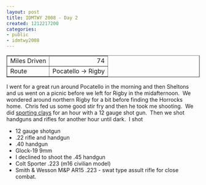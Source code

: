 ```yaml
---
layout: post
title: IDMTWY 2008 - Day 2
created: 1212217200
categories:
- public
- idmtwy2008
---
```

<table cellspacing="1" cellpadding="1" border="1" width="0">
    <tbody>
        <tr>
            <td>Miles Driven</td>
            <td align="right">74</td>
        </tr>
        <tr>
            <td>Route</td>
            <td>Pocatello -&gt; Rigby</td>
        </tr>
    </tbody>
</table>
<p>I went for a great run around Pocatello in the morning and then Sheltons and us went on a picnic before we left for Rigby in the midafternoon.&nbsp; We wondered around northern Rigby for a bit before finding the Horrocks home.&nbsp; Chris fed us some good stir fry and then he took me shooting.&nbsp; We did <a href="http://en.wikipedia.org/wiki/Sporting_Clays_(shooting)">sporting clays</a> for an hour with a 12 gauge shot gun.&nbsp; Then we shot handguns and rifles for another hour until dark.&nbsp; I shot</p>
<ul>
    <li>12 gauge shotgun</li>
    <li>.22 rifle and handgun</li>
    <li>.40 handgun</li>
    <li>Glock-19 9mm</li>
    <li>I declined to shoot the .45 handgun</li>
    <li>Colt Sporter .223 (m16 civilian model)</li>
    <li>Smith &amp; Wesson M&amp;P AR15 .223 - swat type assult rifle for close combat.</li>
</ul>
